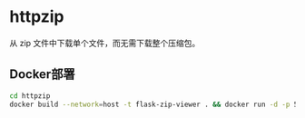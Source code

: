 # httpzip

从 zip 文件中下载单个文件，而无需下载整个压缩包。

## Docker部署

```bash
cd httpzip
docker build --network=host -t flask-zip-viewer . && docker run -d -p 5000:5000 --name flask-zip-viewer-container flask-zip-viewer
```
